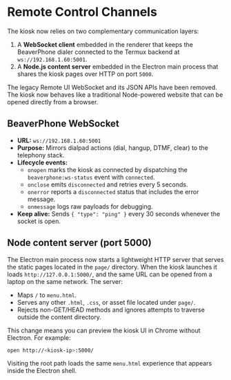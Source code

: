 # Remote Control Channels

The kiosk now relies on two complementary communication layers:

1. A **WebSocket client** embedded in the renderer that keeps the BeaverPhone
   dialer connected to the Termux backend at `ws://192.168.1.60:5001`.
2. A **Node.js content server** embedded in the Electron main process that
   shares the kiosk pages over HTTP on port `5000`.

The legacy Remote UI WebSocket and its JSON APIs have been removed. The kiosk
now behaves like a traditional Node-powered website that can be opened directly
from a browser.

## BeaverPhone WebSocket
- **URL:** `ws://192.168.1.60:5001`
- **Purpose:** Mirrors dialpad actions (dial, hangup, DTMF, clear) to the
  telephony stack.
- **Lifecycle events:**
  - `onopen` marks the kiosk as connected by dispatching the
    `beaverphone:ws-status` event with `connected`.
  - `onclose` emits `disconnected` and retries every 5 seconds.
  - `onerror` reports a `disconnected` status that includes the error message.
  - `onmessage` logs raw payloads for debugging.
- **Keep alive:** Sends `{ "type": "ping" }` every 30 seconds whenever the
  socket is open.

## Node content server (port 5000)

The Electron main process now starts a lightweight HTTP server that serves the
static pages located in the `page/` directory. When the kiosk launches it loads
`http://127.0.0.1:5000/`, and the same URL can be opened from a laptop on the
same network. The server:

- Maps `/` to `menu.html`.
- Serves any other `.html`, `.css`, or asset file located under `page/`.
- Rejects non-GET/HEAD methods and ignores attempts to traverse outside the
  content directory.

This change means you can preview the kiosk UI in Chrome without Electron. For
example:

```bash
open http://<kiosk-ip>:5000/
```

Visiting the root path loads the same `menu.html` experience that appears inside
the Electron shell.
